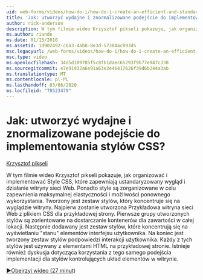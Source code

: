 ```yaml
---
uid: web-forms/videos/how-do-i/how-do-i-create-an-efficient-and-standardized-approach-for-implementing-css-styles
title: 'Jak: utworzyć wydajne i znormalizowane podejście do implementowania stylów CSS? | Microsoft Docs'
author: rick-anderson
description: W tym filmie wideo Krzysztof pikseli pokazuje, jak organizować i implementować Style CSS, które zapewniają ustandaryzowany wygląd i działanie witryny sieci Web. Ponadto style to...
ms.author: riande
ms.date: 01/15/2010
ms.assetid: 1d902492-c6a3-4ab8-8e3d-57384ac893d5
msc.legacyurl: /web-forms/videos/how-do-i/how-do-i-create-an-efficient-and-standardized-approach-for-implementing-css-styles
msc.type: video
ms.openlocfilehash: 34d5d109785f5c8fb1daec65293f9b77e947c338
ms.sourcegitcommit: e7e91932a6e91a63e2e46417626f39d6b244a3ab
ms.translationtype: MT
ms.contentlocale: pl-PL
ms.lasthandoff: 03/06/2020
ms.locfileid: "78523479"
---
```

# <a name="how-do-i-create-an-efficient-and-standardized-approach-for-implementing-css-styles"></a>Jak: utworzyć wydajne i znormalizowane podejście do implementowania stylów CSS?

[Krzysztof pikseli](https://twitter.com/chrispels)

W tym filmie wideo Krzysztof pikseli pokazuje, jak organizować i implementować Style CSS, które zapewniają ustandaryzowany wygląd i działanie witryny sieci Web. Ponadto style są zorganizowane w celu zapewnienia maksymalnej elastyczności i możliwości ponownego wykorzystania. Tworzony jest zestaw stylów, który koncentruje się na wyglądzie witryny. Najpierw zostanie utworzona Przykładowa witryna sieci Web z plikiem CSS dla przykładowej strony. Pierwsze grupy utworzonych stylów są zorientowane na dostarczanie kontenerów dla zawartości w całej lokacji. Następnie dodawany jest zestaw stylów, które koncentrują się na wyświetlaniu "stanu" elementów interfejsu użytkownika. Na koniec jest tworzony zestaw stylów podpowiedzi interakcji użytkownika. Każdy z tych stylów jest używany z elementami HTML na przykładowej stronie. Istnieje również dyskusja dotycząca korzystania z tego samego podejścia implementacji dla stylów kontrolujących układ elementów w witrynie.

[&#9654;Obejrzyj wideo (27 minut)](https://channel9.msdn.com/Blogs/ASP-NET-Site-Videos/how-do-i-create-an-efficient-and-standardized-approach-for-implementing-css-styles)
